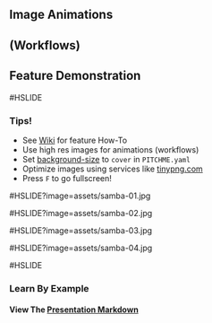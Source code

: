 ## Image Animations
## (Workflows)
## Feature Demonstration

#HSLIDE

### Tips!

- See <a target="_blank" href="https://github.com/gitpitch/gitpitch/wiki/Image-Animations-Workflows">Wiki</a> for feature How-To
- Use high res images for animations (workflows)
- Set <a target="_blank" href="https://github.com/gitpitch/gitpitch/wiki/Background-Setting#background-image-scaling">background-size</a> to `cover` in `PITCHME.yaml`
- Optimize images using services like <a target="_blank" href="https://tinypng.com">tinypng.com</a>
- Press `F` to go fullscreen!

#HSLIDE?image=assets/samba-01.jpg
<!-- .slide: data-background-transition="none" -->
#HSLIDE?image=assets/samba-02.jpg
<!-- .slide: data-background-transition="none" -->
#HSLIDE?image=assets/samba-03.jpg
<!-- .slide: data-background-transition="none" -->
#HSLIDE?image=assets/samba-04.jpg
<!-- .slide: data-background-transition="none" -->

#HSLIDE

### Learn By Example
#### View The <a target="_blank" href="https://github.com/gitpitch/feature-demo/blob/image-animation/PITCHME.md">Presentation Markdown</a>
